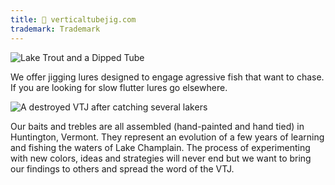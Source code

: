 ```yaml
---
title: 🎣 verticaltubejig.com
trademark: Trademark
---
```


![Lake Trout and a Dipped Tube](https://res.cloudinary.com/dfjzpbdey/image/upload/v1672160659/verticaltubejig.com/20220315_115428_y6m1wt.jpg)

We offer jigging lures designed to engage agressive fish that want to chase. If you are looking for slow flutter lures go elsewhere.

![A destroyed VTJ after catching several lakers](https://res.cloudinary.com/dfjzpbdey/image/upload/v1672160759/verticaltubejig.com/20220726_195452_01_mghoxa.jpg)

Our baits and trebles are all assembled (hand-painted and hand tied) in Huntington, Vermont. They represent an evolution of a few years of learning and fishing the waters of Lake Champlain. The process of experimenting with new colors, ideas and strategies will never end but we want to bring our findings to others and spread the word of the VTJ.
